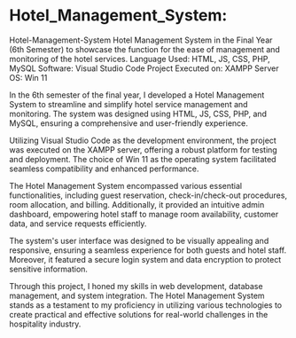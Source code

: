 # Hotel_Management_System:

Hotel-Management-System
Hotel Management System in the Final Year (6th Semester) to showcase the function for the ease of management and monitoring of the hotel services. Language Used: HTML, JS, CSS, PHP, MySQL Software: Visual Studio Code Project Executed on: XAMPP Server OS: Win 11

In the 6th semester of the final year, I developed a Hotel Management System to streamline and simplify hotel service management and monitoring. The system was designed using HTML, JS, CSS, PHP, and MySQL, ensuring a comprehensive and user-friendly experience.

Utilizing Visual Studio Code as the development environment, the project was executed on the XAMPP server, offering a robust platform for testing and deployment. The choice of Win 11 as the operating system facilitated seamless compatibility and enhanced performance.

The Hotel Management System encompassed various essential functionalities, including guest reservation, check-in/check-out procedures, room allocation, and billing. Additionally, it provided an intuitive admin dashboard, empowering hotel staff to manage room availability, customer data, and service requests efficiently.

The system's user interface was designed to be visually appealing and responsive, ensuring a seamless experience for both guests and hotel staff. Moreover, it featured a secure login system and data encryption to protect sensitive information.

Through this project, I honed my skills in web development, database management, and system integration. The Hotel Management System stands as a testament to my proficiency in utilizing various technologies to create practical and effective solutions for real-world challenges in the hospitality industry.
